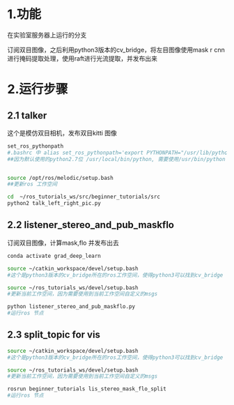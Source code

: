 # 1.功能

在实验室服务器上运行的分支

订阅双目图像，之后利用python3版本的cv_bridge，将左目图像使用mask r cnn 进行掩码提取处理，使用raft进行光流提取，并发布出来



# 2.运行步骤

## 2.1 talker

这个是模仿双目相机，发布双目kitti 图像

```bash 
set_ros_pythonpath
#.bashrc 中 alias set_ros_pythonpath='export PYTHONPATH="/usr/lib/python2.7/dist-packages"'
##因为默认使用的python2.7位 /usr/local/bin/python, 需要使用/usr/bin/python


source /opt/ros/melodic/setup.bash
##更新ros 工作空间

cd  ~/ros_tutorials_ws/src/beginner_tutorials/src
python2 talk_left_right_pic.py 
```

## 2.2 listener_stereo_and_pub_maskflo

订阅双目图像，计算mask,flo 并发布出去

```bash 
conda activate grad_deep_learn

source ~/catkin_workspace/devel/setup.bash 
#这个是python3版本的cv_bridge所在的ros工作空间，使得python3可以找到cv_bridge

source ~/ros_tutorials_ws/devel/setup.bash
#更新当前工作空间，因为需要使用到当前工作空间自定义的msgs

python listener_stereo_and_pub_maskflo.py
#运行ros 节点
```



## 2.3 split_topic for vis

```bash
source ~/catkin_workspace/devel/setup.bash 
#这个是python3版本的cv_bridge所在的ros工作空间，使得python3可以找到cv_bridge

source ~/ros_tutorials_ws/devel/setup.bash
#更新当前工作空间，因为需要使用到当前工作空间自定义的msgs

rosrun beginner_tutorials lis_stereo_mask_flo_split
#运行ros 节点
```

